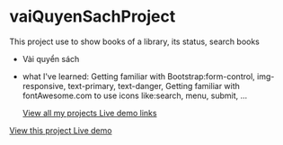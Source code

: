 # vaiQuyenSachProject

This project use to show books of a library, its status, search books

- Vài quyển sách
- what I've learned:
  Getting familiar with Bootstrap:form-control, img-responsive, text-primary, text-danger,
  Getting familiar with fontAwesome.com to use icons like:search, menu, submit, ...

  [View all my projects Live demo links](https://minhhoccode111.github.io/allProjectssLiveDemo/)

[View this project Live demo](https://minhhoccode111.github.io/vaiQuyenSachProject_v0.0/)
